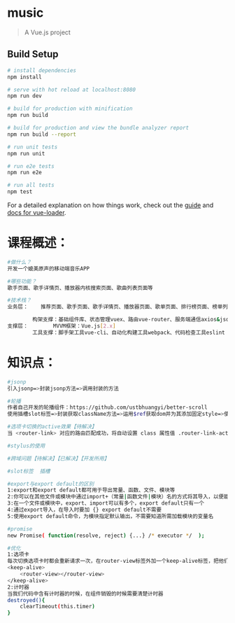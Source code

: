 # music

> A Vue.js project

## Build Setup

``` bash
# install dependencies
npm install

# serve with hot reload at localhost:8080
npm run dev

# build for production with minification
npm run build

# build for production and view the bundle analyzer report
npm run build --report

# run unit tests
npm run unit

# run e2e tests
npm run e2e

# run all tests
npm test
```

For a detailed explanation on how things work, check out the [guide](http://vuejs-templates.github.io/webpack/) and [docs for vue-loader](http://vuejs.github.io/vue-loader).

# 课程概述：

``` bash
#做什么？
开发一个媲美原声的移动端音乐APP

#哪些功能？
歌手页面、歌手详情页、播放器内核搜索页面、歌曲列表页面等

#技术栈？
业务层：	推荐页面、歌手页面、歌手详情页、播放器页面、歌单页面、排行榜页面、榜单列表页、搜索页面、歌曲列表页、用户中心页

		构架支撑：基础组件库、状态管理vuex、路由vue-router、服务端通信axios&jsonp、第三方插件
支撑层：		MVVM框架：Vue.js[2.x]
		工具支撑：脚手架工具vue-cli、自动化构建工具webpack、代码检查工具eslint（忽略）
```

# 知识点：

```bash
#jsonp
引入jsonp=>封装jsonp方法=>调用封装的方法

#轮播
作者自己开发的轮播组件：https://github.com/ustbhuangyi/better-scroll
使用插槽slot标签=>封装获取className方法=>运用$ref获取dom并为其添加固定style=>使用组件better-scroll=>监听窗口变化bug

#选项卡切换的active效果【待解决】
当 <router-link> 对应的路由匹配成功，将自动设置 class 属性值 .router-link-active，所以你只需要在自己的STYLE文件中，写了.router-link-active的样式，列表选中后，系统就会自动去绑定这个样式

#stylus的使用

#跨域问题【待解决】【已解决】【开发所用】

#slot标签  插槽

#export与export default的区别
1:export和export default都可用于导出常量、函数、文件、模块等
2:你可以在其他文件或模块中通过import+（常量|函数文件|模块）名的方式将其导入，以便能够对其使用
3:在一个文件或模块中，export、import可以有多个，export default只有一个
4:通过export导入，在导入时要加 {} export default不需要
5:使用export default命令，为模块指定默认输出，不需要知道所需加载模块的变量名

#promise
new Promise( function(resolve, reject) {...} /* executor */  );

#优化
1:选项卡
每次切换选项卡时都会重新请求一次，在router-view标签外加一个keep-alive标签，把他们的dom都缓存到内存中
<keep-alive>
	<router-view></router-view>
</keep-alive>
2:计时器
当我们代码中含有计时器的时候，在组件销毁的时候需要清楚计时器
destroyed(){
	clearTimeout(this.timer)
}
```
















